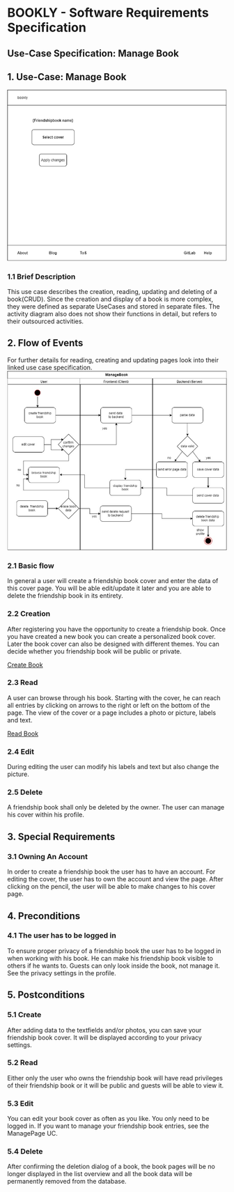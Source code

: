 # BOOKLY - Software Requirements Specification
## Use-Case Specification: Manage Book

## 1. Use-Case: Manage Book

![ManageBook](manageBook_mockup.png "Manage Book")

### 1.1 Brief Description

This use case describes the creation, reading, updating and deleting of a book(CRUD).
Since the creation and display of a book is more complex, they were defined as separate UseCases and stored 
in separate files. The activity diagram also does not show their functions in detail, but refers to their outsourced activities.

## 2. Flow of Events

For further details for reading, creating and updating pages look into their linked use case specification.
![ManageBookFlow](ManageBookFlow.jpg "Manage Book Flow")

### 2.1 Basic flow

In general a user will create a friendship book cover and enter the data of this cover page. 
You will be able edit/update it later and you are able to delete the friendship book in its entirety. 

### 2.2 Creation  

After registering you have the opportunity to create a friendship book. Once you have created
a new book you can create a personalized book cover. Later the book cover can also be 
designed with different themes. You can decide whether you friendship book will be 
public or private.

[Create Book](design_CreateBook.md "Create Book")


### 2.3 Read

A user can browse through his book. Starting with the cover, he can reach all
entries by clicking on arrows to the right or left on the bottom of the page.
The view of the cover or a page includes a photo or picture, labels and text.

[Read Book](ReadBook.md "Read Book Cover")

### 2.4 Edit

During editing the user can modify his labels and text but also change the picture.

### 2.5 Delete

A friendship book shall only be deleted by the owner. The user can manage his cover within his profile.

## 3. Special Requirements

### 3.1 Owning An Account
        
In order to create a friendship book the user has to have an account. For editing the cover, 
the user has to own the account and view the page. After clicking on the pencil, the user 
will be able to make changes to his cover page.

## 4. Preconditions

### 4.1 The user has to be logged in

To ensure proper privacy of a friendship book the user has to be logged in when working with his book.
He can make his friendship book visible to others if he wants to. Guests can only look inside the book,
not manage it. See the privacy settings in the profile.

## 5. Postconditions

### 5.1 Create

After adding data to the textfields and/or photos, you can save 
your friendship book cover. It will be displayed according to your
privacy settings.

### 5.2 Read

Either only the user who owns the friendship book will have read privileges of their 
friendship book or it will be public and guests will be able to view it. 

### 5.3 Edit

You can edit your book cover as often as you like. You only need to be logged in. If you want to manage your friendship book entries, see the ManagePage UC.


### 5.4 Delete

After confirming the deletion dialog of a book, the book pages will be no longer displayed in the list 
overview and all the book data will be permanently removed from the database.
